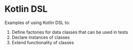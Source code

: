 # Kotlin DSL

Examples of using Kotlin DSL to:

1. Define factories for data classes that can be used in tests
2. Declare instances of classes
3. Extend functionality of classes
